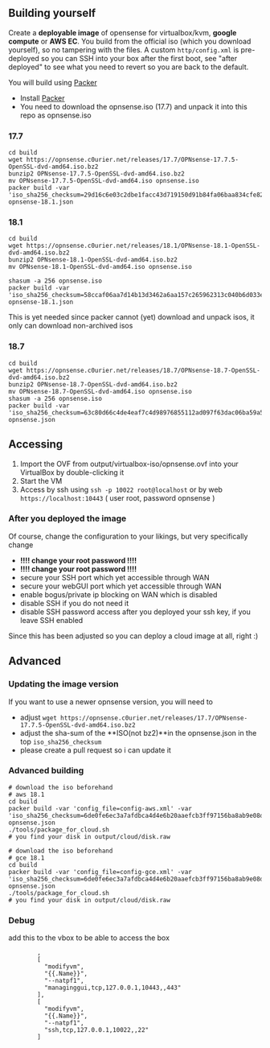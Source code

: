 ## Building yourself

Create a **deployable image** of opensense for virtualbox/kvm, **google compute** or **AWS EC**.
You build from the official iso (which you download yourself), so no tampering with the files. 
A custom `http/config.xml` is pre-deployed so you can SSH into your box after the first boot,
see "after deployed" to see what you need to revert so you are back to the default.

You will build using [Packer](https://www.packer.io/docs/installation.html)


 - Install [Packer](https://www.packer.io/docs/installation.html)
 - You need to download the opnsense.iso (17.7) and unpack it into this repo as opnsense.iso
 
 
### 17.7

```
cd build
wget https://opnsense.c0urier.net/releases/17.7/OPNsense-17.7.5-OpenSSL-dvd-amd64.iso.bz2
bunzip2 OPNsense-17.7.5-OpenSSL-dvd-amd64.iso.bz2
mv OPNsense-17.7.5-OpenSSL-dvd-amd64.iso opnsense.iso
packer build -var 'iso_sha256_checksum=29d16c6e03c2dbe1facc43d719150d91b84fa06baa834cfe8299212b52933c06' opnsense-18.1.json
```

### 18.1

```
cd build
wget https://opnsense.c0urier.net/releases/18.1/OPNsense-18.1-OpenSSL-dvd-amd64.iso.bz2
bunzip2 OPNsense-18.1-OpenSSL-dvd-amd64.iso.bz2
mv OPNsense-18.1-OpenSSL-dvd-amd64.iso opnsense.iso

shasum -a 256 opnsense.iso
packer build -var 'iso_sha256_checksum=58ccaf06aa7d14b13d3462a6aa157c265962313c040b6d033ea76546340670e2' opnsense-18.1.json 
```

This is yet needed since packer cannot (yet) download and unpack isos, it only can download non-archived isos

### 18.7

```
cd build
wget https://opnsense.c0urier.net/releases/18.7/OPNsense-18.7-OpenSSL-dvd-amd64.iso.bz2
bunzip2 OPNsense-18.7-OpenSSL-dvd-amd64.iso.bz2
mv OPNsense-18.7-OpenSSL-dvd-amd64.iso opnsense.iso
shasum -a 256 opnsense.iso
packer build -var 'iso_sha256_checksum=63c80d66c4de4eaf7c4d98976855112ad097f63dac06ba59a55fa40496de384a' opnsense.json 
```

## Accessing 

1. Import the OVF from output/virtualbox-iso/opnsense.ovf into your VirtualBox by double-clicking it
2. Start the VM
3. Access by ssh using `ssh -p 10022 root@localhost` or by web `https://localhost:10443` ( user root, password opnsense )

### After you deployed the image

Of course, change the configuration to your likings, but very specifically change

 - **!!!! change your root password !!!!**
 - **!!!! change your root password !!!!**
 - secure your SSH port which yet accessible through WAN
 - secure your webGUI port which yet accessible through WAN
 - enable bogus/private ip blocking on WAN which is disabled
 - disable SSH if you do not need it
 - disable SSH password access after you deployed your ssh key, if you leave SSH enabled

Since this has been adjusted so you can deploy a cloud image at all, right :)


## Advanced

### Updating the image version

If you want to use a newer opnsense version, you will need to

 - adjust `wget https://opnsense.c0urier.net/releases/17.7/OPNsense-17.7.5-OpenSSL-dvd-amd64.iso.bz2`
 - adjust the sha-sum of the **ISO(not bz2)**in the opnsense.json in the top `iso_sha256_checksum`
 - please create a pull request so i can update it

### Advanced building
    
    # download the iso beforehand
    # aws 18.1
    cd build
    packer build -var 'config_file=config-aws.xml' -var 'iso_sha256_checksum=6de0fe6ec3a7afdbca4d4e6b20aaefcb3ff97156ba8ab9e08d2f74826f26ccd7' opnsense.json
    ./tools/package_for_cloud.sh
    # you find your disk in output/cloud/disk.raw

    # download the iso beforehand
    # gce 18.1
    cd build
    packer build -var 'config_file=config-gce.xml' -var 'iso_sha256_checksum=6de0fe6ec3a7afdbca4d4e6b20aaefcb3ff97156ba8ab9e08d2f74826f26ccd7' opnsense.json
    ./tools/package_for_cloud.sh
    # you find your disk in output/cloud/disk.raw 
    
### Debug

add this to the vbox to be able to access the box

```
		,
        [
          "modifyvm",
          "{{.Name}}",
          "--natpf1",
          "managinggui,tcp,127.0.0.1,10443,,443"
        ],
        [
          "modifyvm",
          "{{.Name}}",
          "--natpf1",
          "ssh,tcp,127.0.0.1,10022,,22"
        ]
```

